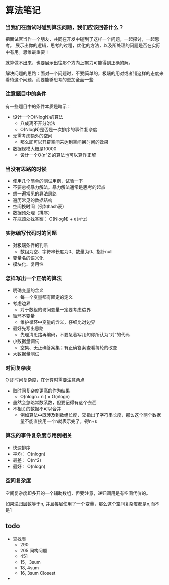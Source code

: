 # 算法笔记

### 当我们在面试时碰到算法问题，我们应该回答什么？
把面试官当作一个朋友，共同在开发中碰到了这样一个问题，一起探讨，一起思考。
展示出你的逻辑，思考的过程，优化的方法，以及所处理的问题是否在实际中有用。思维最重要！

就算做不出来，也要展示出往那个方向上努力可能得到正确的解。

解决问题的思路：面对一个问题时，不要简单的，极端的用对或者错这样的态度来看待这个问题，而要能够思考的更加全面一些


### 注意题目中的条件
有一些题目中的条件本质是暗示：
 - 设计一个O(NlogN)的算法
   - 八成离不开分治法
   - O(NlogN)是否是一次排序的事件复杂度
 - 无需考虑额外的空间
   - 那么即可以开辟空间来达到空间换时间的效果
 - 数据规模大概是10000
   - 设计一个O(n^2)的算法也可以算作正解


### 当没有思路的时候
 - 使用几个简单的测试用例，试验一下
 - 不要忽视暴力解法。暴力解法通常是思考的起点 
 - 想一遍常见的算法思路
 - 遍历常见的数据结构
 - 空间换时间（例如hash表）
 - 数据预处理（排序）
 - 在瓶颈处找答案： O(NlogN) + `O(N^2)` 


### 实际编写代码时的问题
 - 对极端条件的判断
   - 数组为空、字符串长度为0、数量为0、指针null
 - 变量名的语义化
 - 模块化、复用性


### 怎样写出一个正确的算法
 - 明确变量的含义
   - 每一个变量都有固定的定义
 - 考虑边界
   - 对于数组的访问变量一定要考虑边界
 - 循环不变量
   - 维护循环中变量的含义，仔细比对边界
 - 最好先写出思路
   - 先理清思路再编码，不要急着写几句你所认为“对”的代码
 - 小数据量调试
   - 空集、无正确答案集；有正确答案查看每轮的改变
 - 大数据量测试



### 时间复杂度
 O 即时间复杂度，在计算时需要注意两点
 - 取时间复杂度更高的作为结果
   - O(nlogn+ n ) = O(nlogn)
 - 虽然会忽略常数系数，但要记得有这个东西
 - 不相关的数据不可以合并
   - 例如算法中既涉及到数组长度，又指出了字符串长度，那么这个两个数据量不能直接用一个n就表示完了，得n+s


### 算法的事件复杂度与用例相关
 - 快速排序
 - 平均： O(nlogn)
 - 最差： O(n^2)
 - 最好： O(nlogn)


### 空间复杂度
空间复杂度即多开的一个辅助数组，但要注意，递归调用是有空间代价的。

如果递归层数等于n, 并且每层使用了一个变量，那么这个空间复杂度都是n,而不是1


## todo

 - 查找表
   - 290
   - 205 同构问题
   - 451
   - 15，3sum
   - 18, 4sum
   - 16, 3sum Closest
 - 